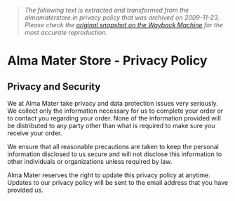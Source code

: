 > *The following text is extracted and transformed from the almamaterstore.in privacy policy that was archived on 2009-11-23. Please check the [original snapshot on the Wayback Machine](https://web.archive.org/web/20091123131344id_/http%3A//www.almamaterstore.in/privacy-policy) for the most accurate reproduction.*

# Alma Mater Store - Privacy Policy

## Privacy and Security

We at Alma Mater take privacy and data protection issues very seriously. We collect only the information necessary for us to complete your order or to contact you regarding your order. None of the information provided will be distributed to any party other than what is required to make sure you receive your order.

We ensure that all reasonable precautions are taken to keep the personal information disclosed to us secure and will not disclose this information to other individuals or organizations unless required by law. 

Alma Mater reserves the right to update this privacy policy at anytime. Updates to our privacy policy will be sent to the email address that you have provided us.
